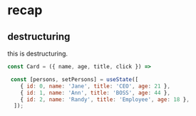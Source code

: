 # recap

## destructuring
this is destructuring. 

```js
const Card = ({ name, age, title, click }) => 
```

```js
 const [persons, setPersons] = useState([
    { id: 0, name: 'Jane', title: 'CEO', age: 21 },
    { id: 1, name: 'Ann', title: 'BOSS', age: 44 },
    { id: 2, name: 'Randy', title: 'Employee', age: 18 },
  ]);
```